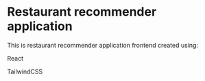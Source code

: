 # Restaurant recommender application

This is restaurant recommender application frontend created using:

React

TailwindCSS
